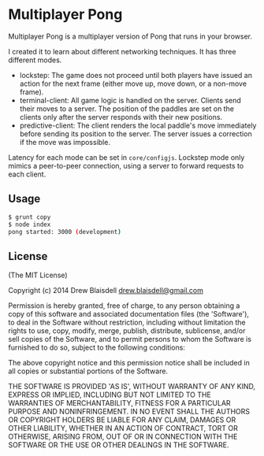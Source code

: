 Multiplayer Pong
================

Multiplayer Pong is a multiplayer version of Pong that runs in your browser.

I created it to learn about different networking techniques. It has three different modes.

* lockstep: The game does not proceed until both players have issued an action for the next frame (either move up, move down, or a non-move frame).
* terminal-client: All game logic is handled on the server. Clients send their moves to a server. The position of the paddles are set on the clients only after the server responds with their new positions.
* predictive-client: The client renders the local paddle's move immediately before sending its position to the server. The server issues a correction if the move was impossible.

Latency for each mode can be set in `core/configjs`. Lockstep mode only mimics a peer-to-peer connection, using a server to forward requests to each client.

Usage
------------
``` bash
$ grunt copy
$ node index
pong started: 3000 (development)
```

License
-------
(The MIT License)

Copyright (c) 2014 Drew Blaisdell <drew.blaisdell@gmail.com>

Permission is hereby granted, free of charge, to any person obtaining a copy of this software and associated documentation files (the 'Software'), to deal in the Software without restriction, including without limitation the rights to use, copy, modify, merge, publish, distribute, sublicense, and/or sell copies of the Software, and to permit persons to whom the Software is furnished to do so, subject to the following conditions:

The above copyright notice and this permission notice shall be included in all copies or substantial portions of the Software.

THE SOFTWARE IS PROVIDED 'AS IS', WITHOUT WARRANTY OF ANY KIND, EXPRESS OR IMPLIED, INCLUDING BUT NOT LIMITED TO THE WARRANTIES OF MERCHANTABILITY, FITNESS FOR A PARTICULAR PURPOSE AND NONINFRINGEMENT. IN NO EVENT SHALL THE AUTHORS OR COPYRIGHT HOLDERS BE LIABLE FOR ANY CLAIM, DAMAGES OR OTHER LIABILITY, WHETHER IN AN ACTION OF CONTRACT, TORT OR OTHERWISE, ARISING FROM, OUT OF OR IN CONNECTION WITH THE SOFTWARE OR THE USE OR OTHER DEALINGS IN THE SOFTWARE.